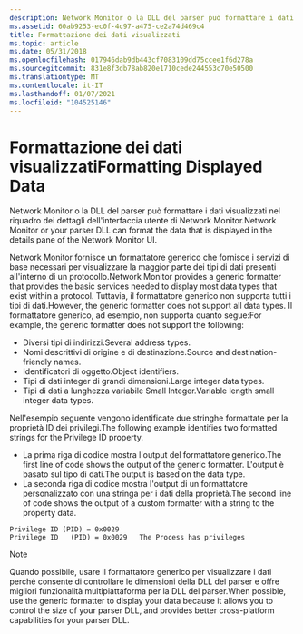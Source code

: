 ```yaml
---
description: Network Monitor o la DLL del parser può formattare i dati visualizzati nel riquadro dei dettagli dell'interfaccia utente di Network Monitor.
ms.assetid: 60ab9253-ec0f-4c97-a475-ce2a74d469c4
title: Formattazione dei dati visualizzati
ms.topic: article
ms.date: 05/31/2018
ms.openlocfilehash: 017946dab9db443cf7083109dd75ccee1f6d278a
ms.sourcegitcommit: 831e8f3db78ab820e1710cede244553c70e50500
ms.translationtype: MT
ms.contentlocale: it-IT
ms.lasthandoff: 01/07/2021
ms.locfileid: "104525146"
---
```

# <a name="formatting-displayed-data"></a><span data-ttu-id="5d21a-103">Formattazione dei dati visualizzati</span><span class="sxs-lookup"><span data-stu-id="5d21a-103">Formatting Displayed Data</span></span>

<span data-ttu-id="5d21a-104">Network Monitor o la DLL del parser può formattare i dati visualizzati nel riquadro dei dettagli dell'interfaccia utente di Network Monitor.</span><span class="sxs-lookup"><span data-stu-id="5d21a-104">Network Monitor or your parser DLL can format the data that is displayed in the details pane of the Network Monitor UI.</span></span>

<span data-ttu-id="5d21a-105">Network Monitor fornisce un formattatore generico che fornisce i servizi di base necessari per visualizzare la maggior parte dei tipi di dati presenti all'interno di un protocollo.</span><span class="sxs-lookup"><span data-stu-id="5d21a-105">Network Monitor provides a generic formatter that provides the basic services needed to display most data types that exist within a protocol.</span></span> <span data-ttu-id="5d21a-106">Tuttavia, il formattatore generico non supporta tutti i tipi di dati.</span><span class="sxs-lookup"><span data-stu-id="5d21a-106">However, the generic formatter does not support all data types.</span></span> <span data-ttu-id="5d21a-107">Il formattatore generico, ad esempio, non supporta quanto segue:</span><span class="sxs-lookup"><span data-stu-id="5d21a-107">For example, the generic formatter does not support the following:</span></span>

-   <span data-ttu-id="5d21a-108">Diversi tipi di indirizzi.</span><span class="sxs-lookup"><span data-stu-id="5d21a-108">Several address types.</span></span>
-   <span data-ttu-id="5d21a-109">Nomi descrittivi di origine e di destinazione.</span><span class="sxs-lookup"><span data-stu-id="5d21a-109">Source and destination-friendly names.</span></span>
-   <span data-ttu-id="5d21a-110">Identificatori di oggetto.</span><span class="sxs-lookup"><span data-stu-id="5d21a-110">Object identifiers.</span></span>
-   <span data-ttu-id="5d21a-111">Tipi di dati integer di grandi dimensioni.</span><span class="sxs-lookup"><span data-stu-id="5d21a-111">Large integer data types.</span></span>
-   <span data-ttu-id="5d21a-112">Tipi di dati a lunghezza variabile Small Integer.</span><span class="sxs-lookup"><span data-stu-id="5d21a-112">Variable length small integer data types.</span></span>

<span data-ttu-id="5d21a-113">Nell'esempio seguente vengono identificate due stringhe formattate per la proprietà ID dei privilegi.</span><span class="sxs-lookup"><span data-stu-id="5d21a-113">The following example identifies two formatted strings for the Privilege ID property.</span></span>

-   <span data-ttu-id="5d21a-114">La prima riga di codice mostra l'output del formattatore generico.</span><span class="sxs-lookup"><span data-stu-id="5d21a-114">The first line of code shows the output of the generic formatter.</span></span> <span data-ttu-id="5d21a-115">L'output è basato sul tipo di dati.</span><span class="sxs-lookup"><span data-stu-id="5d21a-115">The output is based on the data type.</span></span>
-   <span data-ttu-id="5d21a-116">La seconda riga di codice mostra l'output di un formattatore personalizzato con una stringa per i dati della proprietà.</span><span class="sxs-lookup"><span data-stu-id="5d21a-116">The second line of code shows the output of a custom formatter with a string to the property data.</span></span>

``` syntax
Privilege ID (PID) = 0x0029
Privilege ID   (PID) = 0x0029   The Process has privileges
```

> [!Note]  
> <span data-ttu-id="5d21a-117">Quando possibile, usare il formattatore generico per visualizzare i dati perché consente di controllare le dimensioni della DLL del parser e offre migliori funzionalità multipiattaforma per la DLL del parser.</span><span class="sxs-lookup"><span data-stu-id="5d21a-117">When possible, use the generic formatter to display your data because it allows you to control the size of your parser DLL, and provides better cross-platform capabilities for your parser DLL.</span></span>

 

 

 



